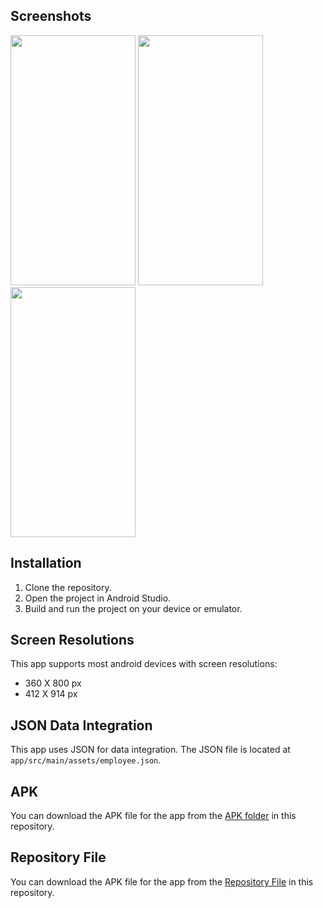 ## Screenshots
<img src="https://github.com/shubhamxsagar/GREENDZINE/assets/72368658/f968526b-4ee9-4309-8c14-c0c01b8ca8e4" width="200" height="400" />
<img src="https://github.com/shubhamxsagar/GREENDZINE/assets/72368658/2faad108-9281-4d36-9ec8-cd67dee67296" width="200" height="400" />
<img src="https://github.com/shubhamxsagar/GREENDZINE/assets/72368658/1fcb3e6f-6912-43df-b9c9-3cd3443de644" width="200" height="400" />


## Installation

1. Clone the repository.
2. Open the project in Android Studio.
3. Build and run the project on your device or emulator.

## Screen Resolutions

This app supports most android devices with screen resolutions:
- 360 X 800 px
- 412 X 914 px

## JSON Data Integration

This app uses JSON for data integration. The JSON file is located at `app/src/main/assets/employee.json`.

## APK

You can download the APK file for the app from the [APK folder](APK/) in this repository.

## Repository File
You can download the APK file for the app from the [Repository File](GREENDZINE/GREENDZINE/) in this repository.



